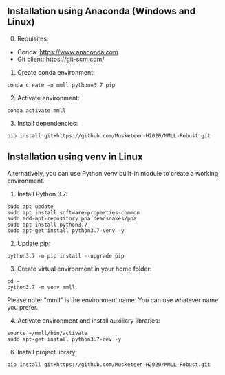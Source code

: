 
## Installation using Anaconda (Windows and Linux)

0. Requisites:
  - Conda: https://www.anaconda.com
  - Git client: https://git-scm.com/
  
1. Create conda environment:
```
conda create -n mmll python=3.7 pip
```
2. Activate environment:
```
conda activate mmll
```
3. Install dependencies:
```
pip install git+https://github.com/Musketeer-H2020/MMLL-Robust.git
```

## Installation using venv in Linux

Alternatively, you can use Python venv built-in module to create a working environment.

1. Install Python 3.7:
```
sudo apt update
sudo apt install software-properties-common
sudo add-apt-repository ppa:deadsnakes/ppa
sudo apt install python3.7
sudo apt-get install python3.7-venv -y
```
2. Update pip:
```
python3.7 -m pip install --upgrade pip
```
3. Create virtual environment in your home folder:
```
cd ~
python3.7 -m venv mmll
```
Please note: "mmll" is the environment name. You can use whatever name you prefer.

4. Activate environment and install auxiliary libraries:
```
source ~/mmll/bin/activate
sudo apt-get install python3.7-dev -y
```
6. Install project library:
```
pip install git+https://github.com/Musketeer-H2020/MMLL-Robust.git
```

